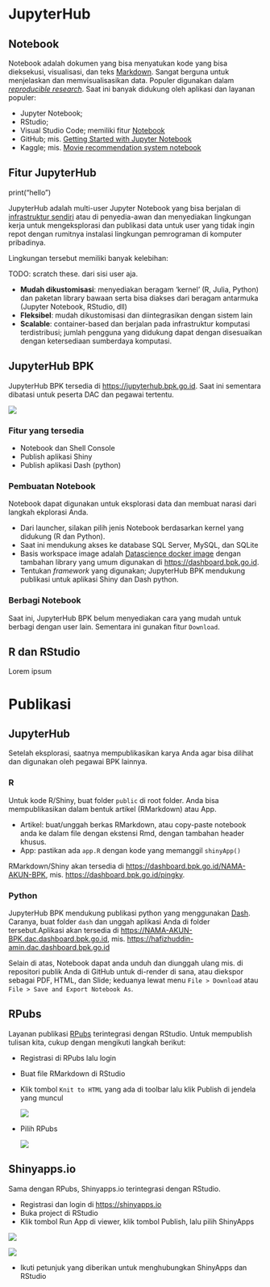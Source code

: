 # JupyterHub

## Notebook

Notebook adalah dokumen yang bisa menyatukan kode yang bisa dieksekusi,
visualisasi, dan teks
[Markdown](https://medium.com/analytics-vidhya/the-ultimate-markdown-guide-for-jupyter-notebook-d5e5abf728fd).
Sangat berguna untuk menjelaskan dan memvisualisasikan data. Populer
digunakan dalam [*reproducible
research*](https://arxiv.org/pdf/1810.08055.pdf). Saat ini banyak
didukung oleh aplikasi dan layanan populer:

-   Jupyter Notebook;
-   RStudio;
-   Visual Studio Code; memiliki fitur
    [Notebook](https://code.visualstudio.com/docs/datascience/jupyter-notebooks)
-   GitHub; mis. [Getting Started with Jupyter
    Notebook](https://github.com/Reproducible-Science-Curriculum/introduction-RR-Jupyter/blob/gh-pages/notebooks/getting_started_with_jupyter_notebooks.ipynb)
-   Kaggle; mis. [Movie recommendation system
    notebook](https://www.kaggle.com/codefreaksubhamml/movie-recommendation-system-vectorization-bow)

## Fitur JupyterHub

print(“hello”)

JupyterHub adalah multi-user Jupyter Notebook yang bisa berjalan di
[infrastruktur
sendiri](https://zero-to-jupyterhub.readthedocs.io/en/latest/index.html)
atau di penyedia-awan dan menyediakan lingkungan kerja untuk
mengeksplorasi dan publikasi data untuk user yang tidak ingin repot
dengan rumitnya instalasi lingkungan pemrograman di komputer pribadinya.

Lingkungan tersebut memiliki banyak kelebihan:

TODO: scratch these. dari sisi user aja.

-   **Mudah dikustomisasi**: menyediakan beragam ‘kernel’ (R, Julia,
    Python) dan paketan library bawaan serta bisa diakses dari beragam
    antarmuka (Jupyter Notebook, RStudio, dll)
-   **Fleksibel**: mudah dikustomisasi dan diintegrasikan dengan sistem
    lain
-   **Scalable**: container-based dan berjalan pada infrastruktur
    komputasi terdistribusi; jumlah pengguna yang didukung dapat dengan
    disesuaikan dengan ketersediaan sumberdaya komputasi.

## JupyterHub BPK

JupyterHub BPK tersedia di <https://jupyterhub.bpk.go.id>. Saat ini
sementara dibatasi untuk peserta DAC dan pegawai tertentu.

![](00/jupi-01.png)

### Fitur yang tersedia

-   Notebook dan Shell Console
-   Publish aplikasi Shiny
-   Publish aplikasi Dash (python)

### Pembuatan Notebook

Notebook dapat digunakan untuk eksplorasi data dan membuat narasi dari
langkah ekplorasi Anda.

-   Dari launcher, silakan pilih jenis Notebook berdasarkan kernel yang
    didukung (R dan Python).
-   Saat ini mendukung akses ke database SQL Server, MySQL, dan SQLite
-   Basis workspace image adalah [Datascience docker
    image](https://jupyter-docker-stacks.readthedocs.io/en/latest/using/selecting.html#jupyter-datascience-notebook)
    dengan tambahan library yang umum digunakan di
    <https://dashboard.bpk.go.id>.
-   Tentukan *framework* yang digunakan; JupyterHub BPK mendukung
    publikasi untuk aplikasi Shiny dan Dash python.

### Berbagi Notebook

Saat ini, JupyterHub BPK belum menyediakan cara yang mudah untuk berbagi
dengan user lain. Sementara ini gunakan fitur `Download`.

## R dan RStudio

Lorem ipsum

# Publikasi

## JupyterHub

Setelah eksplorasi, saatnya mempublikasikan karya Anda agar bisa dilihat
dan digunakan oleh pegawai BPK lainnya.

### R

Untuk kode R/Shiny, buat folder `public` di root folder. Anda bisa
mempublikasikan dalam bentuk artikel (RMarkdown) atau App.

-   Artikel: buat/unggah berkas RMarkdown, atau copy-paste notebook anda
    ke dalam file dengan ekstensi Rmd, dengan tambahan header khusus.
-   App: pastikan ada `app.R` dengan kode yang memanggil `shinyApp()`

RMarkdown/Shiny akan tersedia di
<https://dashboard.bpk.go.id/NAMA-AKUN-BPK>, mis.
<https://dashboard.bpk.go.id/pingky>.

### Python

JupyterHub BPK mendukung publikasi python yang menggunakan
[Dash](https://plotly.com/dash/). Caranya, buat folder `dash` dan unggah
aplikasi Anda di folder tersebut.Aplikasi akan tersedia di
<https://NAMA-AKUN-BPK.dac.dashboard.bpk.go.id>, mis.
<https://hafizhuddin-amin.dac.dashboard.bpk.go.id>

Selain di atas, Notebook dapat anda unduh dan diunggah ulang mis. di
repositori publik Anda di GitHub untuk di-render di sana, atau diekspor
sebagai PDF, HTML, dan Slide; keduanya lewat menu `File > Download` atau
`File > Save and Export Notebook As`.

## RPubs

Layanan publikasi [RPubs](https://rpubs.com/) terintegrasi dengan
RStudio. Untuk mempublish tulisan kita, cukup dengan mengikuti langkah
berikut:

-   Registrasi di RPubs lalu login

-   Buat file RMarkdown di RStudio

-   Klik tombol `Knit to HTML` yang ada di toolbar lalu klik Publish di
    jendela yang muncul

    ![](00/rpub-03.png)

-   Pilih RPubs

    ![](00/rpub-04.png)

## Shinyapps.io

Sama dengan RPubs, Shinyapps.io terintegrasi dengan RStudio.

-   Registrasi dan login di <https://shinyapps.io>
-   Buka project di RStudio
-   Klik tombol Run App di viewer, klik tombol Publish, lalu pilih
    ShinyApps

![](00/shiny-02.png)

![](00/shiny-03.png)

-   Ikuti petunjuk yang diberikan untuk menghubungkan ShinyApps dan
    RStudio
